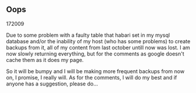 <article><h1>Oops</h1><time><span class="day">1</span><span class="month">7</span><span class="year">2009</span></time><p>Due to some problem with a faulty table that habari set in my mysql database and/or the inability of my host (who has some problems) to create backups from it, all of my content from last october untill now was lost. I am now slowly returning everything, but for the comments as google doesn't cache them as it does my page.</p><p>So it will be bumpy and I will be making more frequent backups from now on, I promise, I really will. As for the comments, I will do my best and if anyone has a suggestion, please do...</article>